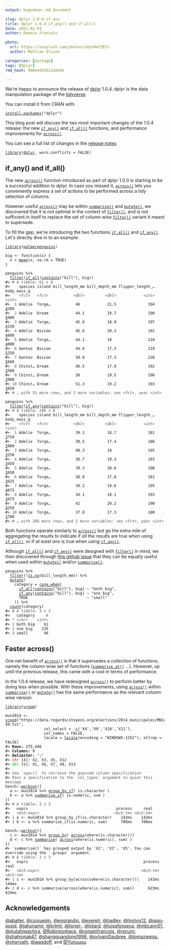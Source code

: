 ```yaml
---
output: hugodown::md_document

slug: dplyr-1-0-4-if-any
title: dplyr 1.0.4 if_any() and if_all()
date: 2021-02-01
author: Romain Francois

photo:
  url: https://unsplash.com/photos/nQz49efZEFs
  author: Mattias Olsson

categories: [package] 
tags: [dplyr]
rmd_hash: 996ee583b11a944b

---
```


We're happy to announce the release of [dplyr](https://dplyr.tidyverse.org) 1.0.4. dplyr is the data manipulation package of the [tidyverse](https://www.tidyverse.org).

You can install it from CRAN with:

<div class="highlight">

<pre class='chroma'><code class='language-r' data-lang='r'><span class='nf'><a href='https://rdrr.io/r/utils/install.packages.html'>install.packages</a></span><span class='o'>(</span><span class='s'>"dplyr"</span><span class='o'>)</span></code></pre>

</div>

This blog post will discuss the two most important changes of the 1.0.4 release: the new [`if_any()`](https://dplyr.tidyverse.org/reference/across.html) and [`if_all()`](https://dplyr.tidyverse.org/reference/across.html) functions, and performance improvements for [`across()`](https://dplyr.tidyverse.org/reference/across.html).

You can see a full list of changes in the [release notes](%7B%20github_release%20%7D)

<div class="highlight">

<pre class='chroma'><code class='language-r' data-lang='r'><span class='kr'><a href='https://rdrr.io/r/base/library.html'>library</a></span><span class='o'>(</span><span class='nv'><a href='https://dplyr.tidyverse.org'>dplyr</a></span>, warn.conflicts <span class='o'>=</span> <span class='kc'>FALSE</span><span class='o'>)</span></code></pre>

</div>

if\_any() and if\_all()
-----------------------

The new [`across()`](https://dplyr.tidyverse.org/reference/across.html) function introduced as part of dplyr 1.0.0 is starting to be a successful addition to dplyr. In case you missed it, [`across()`](https://dplyr.tidyverse.org/reference/across.html) lets you conveniently express a set of actions to be performed across a tidy selection of columns.

However useful [`across()`](https://dplyr.tidyverse.org/reference/across.html) may be within [`summarise()`](https://dplyr.tidyverse.org/reference/summarise.html) and [`mutate()`](https://dplyr.tidyverse.org/reference/mutate.html), we discovered that it is not optimal in the context of [`filter()`](https://dplyr.tidyverse.org/reference/filter.html), and is not sufficient in itself to replace the set of column wise [`filter()`](https://dplyr.tidyverse.org/reference/filter.html) variant it meant to supersede.

To fill the gap, we're introducing the two functions [`if_all()`](https://dplyr.tidyverse.org/reference/across.html) and [`if_any()`](https://dplyr.tidyverse.org/reference/across.html). Let's directly dive in to an example:

<div class="highlight">

<pre class='chroma'><code class='language-r' data-lang='r'><span class='kr'><a href='https://rdrr.io/r/base/library.html'>library</a></span><span class='o'>(</span><span class='nv'><a href='https://allisonhorst.github.io/palmerpenguins/'>palmerpenguins</a></span><span class='o'>)</span>

<span class='nv'>big</span> <span class='o'>&lt;-</span> <span class='kr'>function</span><span class='o'>(</span><span class='nv'>x</span><span class='o'>)</span> <span class='o'>&#123;</span>
  <span class='nv'>x</span> <span class='o'>&gt;</span> <span class='nf'><a href='https://rdrr.io/r/base/mean.html'>mean</a></span><span class='o'>(</span><span class='nv'>x</span>, na.rm <span class='o'>=</span> <span class='kc'>TRUE</span><span class='o'>)</span>
<span class='o'>&#125;</span>

<span class='nv'>penguins</span> <span class='o'>%&gt;%</span> 
  <span class='nf'><a href='https://dplyr.tidyverse.org/reference/filter.html'>filter</a></span><span class='o'>(</span><span class='nf'><a href='https://dplyr.tidyverse.org/reference/across.html'>if_all</a></span><span class='o'>(</span><span class='nf'><a href='https://tidyselect.r-lib.org/reference/starts_with.html'>contains</a></span><span class='o'>(</span><span class='s'>"bill"</span><span class='o'>)</span>, <span class='nv'>big</span><span class='o'>)</span><span class='o'>)</span>
<span class='c'>#&gt; <span style='color: #555555;'># A tibble: 61 x 8</span></span>
<span class='c'>#&gt;    species island bill_length_mm bill_depth_mm flipper_length_… body_mass_g</span>
<span class='c'>#&gt;    <span style='color: #555555;font-style: italic;'>&lt;fct&gt;</span><span>   </span><span style='color: #555555;font-style: italic;'>&lt;fct&gt;</span><span>           </span><span style='color: #555555;font-style: italic;'>&lt;dbl&gt;</span><span>         </span><span style='color: #555555;font-style: italic;'>&lt;dbl&gt;</span><span>            </span><span style='color: #555555;font-style: italic;'>&lt;int&gt;</span><span>       </span><span style='color: #555555;font-style: italic;'>&lt;int&gt;</span></span>
<span class='c'>#&gt; <span style='color: #555555;'> 1</span><span> Adelie  Torge…           46            21.5              194        </span><span style='text-decoration: underline;'>4</span><span>200</span></span>
<span class='c'>#&gt; <span style='color: #555555;'> 2</span><span> Adelie  Dream            44.1          19.7              196        </span><span style='text-decoration: underline;'>4</span><span>400</span></span>
<span class='c'>#&gt; <span style='color: #555555;'> 3</span><span> Adelie  Torge…           45.8          18.9              197        </span><span style='text-decoration: underline;'>4</span><span>150</span></span>
<span class='c'>#&gt; <span style='color: #555555;'> 4</span><span> Adelie  Biscoe           45.6          20.3              191        </span><span style='text-decoration: underline;'>4</span><span>600</span></span>
<span class='c'>#&gt; <span style='color: #555555;'> 5</span><span> Adelie  Torge…           44.1          18                210        </span><span style='text-decoration: underline;'>4</span><span>000</span></span>
<span class='c'>#&gt; <span style='color: #555555;'> 6</span><span> Gentoo  Biscoe           44.4          17.3              219        </span><span style='text-decoration: underline;'>5</span><span>250</span></span>
<span class='c'>#&gt; <span style='color: #555555;'> 7</span><span> Gentoo  Biscoe           50.8          17.3              228        </span><span style='text-decoration: underline;'>5</span><span>600</span></span>
<span class='c'>#&gt; <span style='color: #555555;'> 8</span><span> Chinst… Dream            46.5          17.9              192        </span><span style='text-decoration: underline;'>3</span><span>500</span></span>
<span class='c'>#&gt; <span style='color: #555555;'> 9</span><span> Chinst… Dream            50            19.5              196        </span><span style='text-decoration: underline;'>3</span><span>900</span></span>
<span class='c'>#&gt; <span style='color: #555555;'>10</span><span> Chinst… Dream            51.3          19.2              193        </span><span style='text-decoration: underline;'>3</span><span>650</span></span>
<span class='c'>#&gt; <span style='color: #555555;'># … with 51 more rows, and 2 more variables: sex </span><span style='color: #555555;font-style: italic;'>&lt;fct&gt;</span><span style='color: #555555;'>, year </span><span style='color: #555555;font-style: italic;'>&lt;int&gt;</span></span>

<span class='nv'>penguins</span> <span class='o'>%&gt;%</span> 
  <span class='nf'><a href='https://dplyr.tidyverse.org/reference/filter.html'>filter</a></span><span class='o'>(</span><span class='nf'><a href='https://dplyr.tidyverse.org/reference/across.html'>if_any</a></span><span class='o'>(</span><span class='nf'><a href='https://tidyselect.r-lib.org/reference/starts_with.html'>contains</a></span><span class='o'>(</span><span class='s'>"bill"</span><span class='o'>)</span>, <span class='nv'>big</span><span class='o'>)</span><span class='o'>)</span>
<span class='c'>#&gt; <span style='color: #555555;'># A tibble: 296 x 8</span></span>
<span class='c'>#&gt;    species island bill_length_mm bill_depth_mm flipper_length_… body_mass_g</span>
<span class='c'>#&gt;    <span style='color: #555555;font-style: italic;'>&lt;fct&gt;</span><span>   </span><span style='color: #555555;font-style: italic;'>&lt;fct&gt;</span><span>           </span><span style='color: #555555;font-style: italic;'>&lt;dbl&gt;</span><span>         </span><span style='color: #555555;font-style: italic;'>&lt;dbl&gt;</span><span>            </span><span style='color: #555555;font-style: italic;'>&lt;int&gt;</span><span>       </span><span style='color: #555555;font-style: italic;'>&lt;int&gt;</span></span>
<span class='c'>#&gt; <span style='color: #555555;'> 1</span><span> Adelie  Torge…           39.1          18.7              181        </span><span style='text-decoration: underline;'>3</span><span>750</span></span>
<span class='c'>#&gt; <span style='color: #555555;'> 2</span><span> Adelie  Torge…           39.5          17.4              186        </span><span style='text-decoration: underline;'>3</span><span>800</span></span>
<span class='c'>#&gt; <span style='color: #555555;'> 3</span><span> Adelie  Torge…           40.3          18                195        </span><span style='text-decoration: underline;'>3</span><span>250</span></span>
<span class='c'>#&gt; <span style='color: #555555;'> 4</span><span> Adelie  Torge…           36.7          19.3              193        </span><span style='text-decoration: underline;'>3</span><span>450</span></span>
<span class='c'>#&gt; <span style='color: #555555;'> 5</span><span> Adelie  Torge…           39.3          20.6              190        </span><span style='text-decoration: underline;'>3</span><span>650</span></span>
<span class='c'>#&gt; <span style='color: #555555;'> 6</span><span> Adelie  Torge…           38.9          17.8              181        </span><span style='text-decoration: underline;'>3</span><span>625</span></span>
<span class='c'>#&gt; <span style='color: #555555;'> 7</span><span> Adelie  Torge…           39.2          19.6              195        </span><span style='text-decoration: underline;'>4</span><span>675</span></span>
<span class='c'>#&gt; <span style='color: #555555;'> 8</span><span> Adelie  Torge…           34.1          18.1              193        </span><span style='text-decoration: underline;'>3</span><span>475</span></span>
<span class='c'>#&gt; <span style='color: #555555;'> 9</span><span> Adelie  Torge…           42            20.2              190        </span><span style='text-decoration: underline;'>4</span><span>250</span></span>
<span class='c'>#&gt; <span style='color: #555555;'>10</span><span> Adelie  Torge…           37.8          17.3              180        </span><span style='text-decoration: underline;'>3</span><span>700</span></span>
<span class='c'>#&gt; <span style='color: #555555;'># … with 286 more rows, and 2 more variables: sex </span><span style='color: #555555;font-style: italic;'>&lt;fct&gt;</span><span style='color: #555555;'>, year </span><span style='color: #555555;font-style: italic;'>&lt;int&gt;</span></span></code></pre>

</div>

Both functions operate similarly to [`across()`](https://dplyr.tidyverse.org/reference/across.html) but go the extra mile of aggregating the results to indicate if *all* the results are true when using [`if_all()`](https://dplyr.tidyverse.org/reference/across.html), or if *at least one* is true when using [`if_any()`](https://dplyr.tidyverse.org/reference/across.html).

Although [`if_all()`](https://dplyr.tidyverse.org/reference/across.html) and [`if_any()`](https://dplyr.tidyverse.org/reference/across.html) were designed with [`filter()`](https://dplyr.tidyverse.org/reference/filter.html) in mind, we then discovered through [this github issue](https://github.com/tidyverse/dplyr/issues/5709) that they can be equally useful when used within [`mutate()`](https://dplyr.tidyverse.org/reference/mutate.html) and/or [`summarise()`](https://dplyr.tidyverse.org/reference/summarise.html).

<div class="highlight">

<pre class='chroma'><code class='language-r' data-lang='r'><span class='nv'>penguins</span> <span class='o'>%&gt;%</span> 
  <span class='nf'><a href='https://dplyr.tidyverse.org/reference/filter.html'>filter</a></span><span class='o'>(</span><span class='o'>!</span><span class='nf'><a href='https://rdrr.io/r/base/NA.html'>is.na</a></span><span class='o'>(</span><span class='nv'>bill_length_mm</span><span class='o'>)</span><span class='o'>)</span> <span class='o'>%&gt;%</span> 
  <span class='nf'><a href='https://dplyr.tidyverse.org/reference/mutate.html'>mutate</a></span><span class='o'>(</span>
    category <span class='o'>=</span> <span class='nf'><a href='https://dplyr.tidyverse.org/reference/case_when.html'>case_when</a></span><span class='o'>(</span>
      <span class='nf'><a href='https://dplyr.tidyverse.org/reference/across.html'>if_all</a></span><span class='o'>(</span><span class='nf'><a href='https://tidyselect.r-lib.org/reference/starts_with.html'>contains</a></span><span class='o'>(</span><span class='s'>"bill"</span><span class='o'>)</span>, <span class='nv'>big</span><span class='o'>)</span> <span class='o'>~</span> <span class='s'>"both big"</span>, 
      <span class='nf'><a href='https://dplyr.tidyverse.org/reference/across.html'>if_any</a></span><span class='o'>(</span><span class='nf'><a href='https://tidyselect.r-lib.org/reference/starts_with.html'>contains</a></span><span class='o'>(</span><span class='s'>"bill"</span><span class='o'>)</span>, <span class='nv'>big</span><span class='o'>)</span> <span class='o'>~</span> <span class='s'>"one big"</span>, 
      <span class='kc'>TRUE</span>                          <span class='o'>~</span> <span class='s'>"small"</span>
    <span class='o'>)</span><span class='o'>)</span> <span class='o'>%&gt;%</span> 
  <span class='nf'><a href='https://dplyr.tidyverse.org/reference/count.html'>count</a></span><span class='o'>(</span><span class='nv'>category</span><span class='o'>)</span>
<span class='c'>#&gt; <span style='color: #555555;'># A tibble: 3 x 2</span></span>
<span class='c'>#&gt;   category     n</span>
<span class='c'>#&gt; <span style='color: #555555;'>*</span><span> </span><span style='color: #555555;font-style: italic;'>&lt;chr&gt;</span><span>    </span><span style='color: #555555;font-style: italic;'>&lt;int&gt;</span></span>
<span class='c'>#&gt; <span style='color: #555555;'>1</span><span> both big    61</span></span>
<span class='c'>#&gt; <span style='color: #555555;'>2</span><span> one big    235</span></span>
<span class='c'>#&gt; <span style='color: #555555;'>3</span><span> small       46</span></span></code></pre>

</div>

Faster across()
---------------

One net benefit of [`across()`](https://dplyr.tidyverse.org/reference/across.html) is that it supersedes a collection of functions, namely the column wise set of functions ([`summarise_at()`](https://dplyr.tidyverse.org/reference/summarise_all.html) ...). However, up until the previous release, this came with a cost in terms of performance.

In the 1.0.4 release, we have redesigned [`across()`](https://dplyr.tidyverse.org/reference/across.html) to perform better by doing less when possible. With these improvements, using [`across()`](https://dplyr.tidyverse.org/reference/across.html) within [`summarise()`](https://dplyr.tidyverse.org/reference/summarise.html) or [`mutate()`](https://dplyr.tidyverse.org/reference/mutate.html) has the same performance as the relevant column wise version.

<div class="highlight">

<pre class='chroma'><code class='language-r' data-lang='r'><span class='kr'><a href='https://rdrr.io/r/base/library.html'>library</a></span><span class='o'>(</span><span class='nv'><a href='https://vroom.r-lib.org'>vroom</a></span><span class='o'>)</span>

<span class='nv'>mun2014</span> <span class='o'>&lt;-</span> <span class='nf'><a href='https://vroom.r-lib.org/reference/vroom.html'>vroom</a></span><span class='o'>(</span><span class='s'>"https://data.regardscitoyens.org/elections/2014_municipales/MN14_Bvot_T1_01-49.txt"</span>, 
                 col_select <span class='o'>=</span> <span class='o'>-</span><span class='nf'><a href='https://rdrr.io/r/base/c.html'>c</a></span><span class='o'>(</span><span class='s'>'X4'</span>,<span class='s'>'X9'</span>,<span class='s'>'X10'</span>,<span class='s'>'X11'</span><span class='o'>)</span>,
                 col_names <span class='o'>=</span> <span class='kc'>FALSE</span>, 
                 locale <span class='o'>=</span> <span class='nf'><a href='https://vroom.r-lib.org/reference/locale.html'>locale</a></span><span class='o'>(</span>encoding <span class='o'>=</span> <span class='s'>"WINDOWS-1252"</span><span class='o'>)</span>, altrep <span class='o'>=</span> <span class='kc'>FALSE</span><span class='o'>)</span> 
<span class='c'>#&gt; <span style='font-weight: bold;'>Rows:</span><span> 275,446</span></span>
<span class='c'>#&gt; <span style='font-weight: bold;'>Columns:</span><span> 9</span></span>
<span class='c'>#&gt; <span style='font-weight: bold;'>Delimiter:</span><span> ";"</span></span>
<span class='c'>#&gt; <span style='color: #BB0000;'>chr</span><span> [4]: X2, X3, X5, X12</span></span>
<span class='c'>#&gt; <span style='color: #00BB00;'>dbl</span><span> [5]: X1, X6, X7, X8, X13</span></span>
<span class='c'>#&gt; </span>
<span class='c'>#&gt; <span style='color: #555555;'>Use `spec()` to retrieve the guessed column specification</span></span>
<span class='c'>#&gt; <span style='color: #555555;'>Pass a specification to the `col_types` argument to quiet this message</span></span>
<span class='nf'>bench</span><span class='nf'>::</span><span class='nf'><a href='http://bench.r-lib.org/reference/workout.html'>workout</a></span><span class='o'>(</span><span class='o'>&#123;</span>
  <span class='nv'>a</span> <span class='o'>&lt;-</span> <span class='nv'>mun2014</span> <span class='o'>%&gt;%</span> <span class='nf'><a href='https://dplyr.tidyverse.org/reference/group_by_all.html'>group_by_if</a></span><span class='o'>(</span> <span class='nv'>is.character</span> <span class='o'>)</span>
  <span class='nv'>b</span> <span class='o'>&lt;-</span> <span class='nv'>a</span> <span class='o'>%&gt;%</span> <span class='nf'><a href='https://dplyr.tidyverse.org/reference/summarise_all.html'>summarise_if</a></span><span class='o'>(</span> <span class='nv'>is.numeric</span>, <span class='nv'>sum</span> <span class='o'>)</span> 
<span class='o'>&#125;</span><span class='o'>)</span>
<span class='c'>#&gt; <span style='color: #555555;'># A tibble: 2 x 3</span></span>
<span class='c'>#&gt;   exprs                                       process     real</span>
<span class='c'>#&gt;   <span style='color: #555555;font-style: italic;'>&lt;bch:expr&gt;</span><span>                                 </span><span style='color: #555555;font-style: italic;'>&lt;bch:tm&gt;</span><span> </span><span style='color: #555555;font-style: italic;'>&lt;bch:tm&gt;</span></span>
<span class='c'>#&gt; <span style='color: #555555;'>1</span><span> a &lt;- mun2014 %&gt;% group_by_if(is.character)    142ms    143ms</span></span>
<span class='c'>#&gt; <span style='color: #555555;'>2</span><span> b &lt;- a %&gt;% summarise_if(is.numeric, sum)      706ms    708ms</span></span>

<span class='nf'>bench</span><span class='nf'>::</span><span class='nf'><a href='http://bench.r-lib.org/reference/workout.html'>workout</a></span><span class='o'>(</span><span class='o'>&#123;</span>
  <span class='nv'>c</span> <span class='o'>&lt;-</span> <span class='nv'>mun2014</span> <span class='o'>%&gt;%</span> <span class='nf'><a href='https://dplyr.tidyverse.org/reference/group_by.html'>group_by</a></span><span class='o'>(</span> <span class='nf'><a href='https://dplyr.tidyverse.org/reference/across.html'>across</a></span><span class='o'>(</span><span class='nf'>where</span><span class='o'>(</span><span class='nv'>is.character</span><span class='o'>)</span><span class='o'>)</span><span class='o'>)</span>
  <span class='nv'>d</span> <span class='o'>&lt;-</span> <span class='nv'>c</span> <span class='o'>%&gt;%</span> <span class='nf'><a href='https://dplyr.tidyverse.org/reference/summarise.html'>summarise</a></span><span class='o'>(</span> <span class='nf'><a href='https://dplyr.tidyverse.org/reference/across.html'>across</a></span><span class='o'>(</span><span class='nf'>where</span><span class='o'>(</span><span class='nv'>is.numeric</span><span class='o'>)</span>, <span class='nv'>sum</span><span class='o'>)</span> <span class='o'>)</span> 
<span class='o'>&#125;</span><span class='o'>)</span>
<span class='c'>#&gt; `summarise()` has grouped output by 'X2', 'X3', 'X5'. You can override using the `.groups` argument.</span>
<span class='c'>#&gt; <span style='color: #555555;'># A tibble: 2 x 3</span></span>
<span class='c'>#&gt;   exprs                                                   process     real</span>
<span class='c'>#&gt;   <span style='color: #555555;font-style: italic;'>&lt;bch:expr&gt;</span><span>                                             </span><span style='color: #555555;font-style: italic;'>&lt;bch:tm&gt;</span><span> </span><span style='color: #555555;font-style: italic;'>&lt;bch:tm&gt;</span></span>
<span class='c'>#&gt; <span style='color: #555555;'>1</span><span> c &lt;- mun2014 %&gt;% group_by(across(where(is.character)))    143ms    144ms</span></span>
<span class='c'>#&gt; <span style='color: #555555;'>2</span><span> d &lt;- c %&gt;% summarise(across(where(is.numeric), sum))      623ms    624ms</span></span></code></pre>

</div>

Acknowledgements
----------------

[@abalter](https://github.com/abalter), [@cuixueqin](https://github.com/cuixueqin), [@eggrandio](https://github.com/eggrandio), [@everetr](https://github.com/everetr), [@hadley](https://github.com/hadley), [@hjohns12](https://github.com/hjohns12), [@iago-pssjd](https://github.com/iago-pssjd), [@jahonamir](https://github.com/jahonamir), [@krlmlr](https://github.com/krlmlr), [@lionel-](https://github.com/lionel-), [@lotard](https://github.com/lotard), [@luispfonseca](https://github.com/luispfonseca), [@mbcann01](https://github.com/mbcann01), [@mutahiwachira](https://github.com/mutahiwachira), [@Robinlovelace](https://github.com/Robinlovelace), [@romainfrancois](https://github.com/romainfrancois), [@rpruim](https://github.com/rpruim), [@shahronak47](https://github.com/shahronak47), [@shangguandong1996](https://github.com/shangguandong1996), [@sylvainDaubree](https://github.com/sylvainDaubree), [@tomazweiss](https://github.com/tomazweiss), [@vhorvath](https://github.com/vhorvath), [@wasdoff](https://github.com/wasdoff), and [@Yunuuuu](https://github.com/Yunuuuu).

